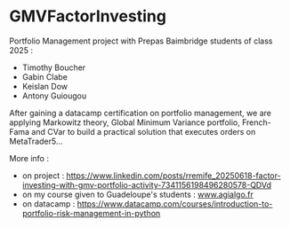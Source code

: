 # GMVFactorInvesting

Portfolio Management project with Prepas Baimbridge students of class 2025 :
- Timothy Boucher
- Gabin Clabe
- Keislan Dow
- Antony Guiougou

After gaining a datacamp certification on portfolio management, we are applying Markowitz theory, Global Minimum Variance portfolio, French-Fama and CVar to build a practical solution that executes orders on MetaTrader5...

More info : 
- on project : https://www.linkedin.com/posts/rremife_20250618-factor-investing-with-gmv-portfolio-activity-7341156198496280578-QDVd
- on my course given to Guadeloupe's students : www.agialgo.fr
- on datacamp : https://www.datacamp.com/courses/introduction-to-portfolio-risk-management-in-python
